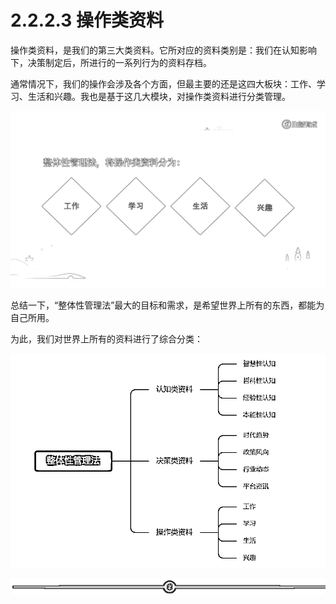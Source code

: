 # 2.2.2.3 操作类资料

操作类资料，是我们的第三大类资料。它所对应的资料类别是：我们在认知影响下，决策制定后，所进行的一系列行为的资料存档。

通常情况下，我们的操作会涉及各个方面，但最主要的还是这四大板块：工作、学习、生活和兴趣。我也是基于这几大模块，对操作类资料进行分类管理。

![](img/35834f076b9f4715ee267e3f3a8c1dad.png)

总结一下，“整体性管理法”最大的目标和需求，是希望世界上所有的东西，都能为自己所用。

为此，我们对世界上所有的资料进行了综合分类：

![](img/8339ae5f8c5947e229ab141e6cbffddb.png)

![](img/48cd64468259b66cdf739684899464c9.png)